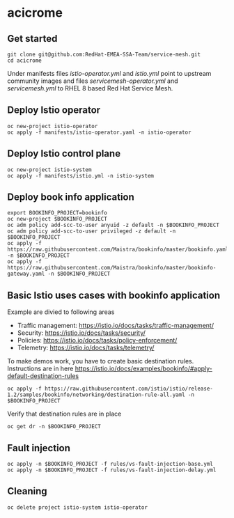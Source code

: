 # acicrome

## Get started

```
git clone git@github.com:RedHat-EMEA-SSA-Team/service-mesh.git
cd acicrome
```

Under manifests files *istio-operator.yml* and *istio.yml* point to upstream community images and files *servicemesh-operator.yml* and *servicemesh.yml* to RHEL 8 based Red Hat Service Mesh.

## Deploy Istio operator



```
oc new-project istio-operator
oc apply -f manifests/istio-operator.yaml -n istio-operator
```

## Deploy Istio control plane
```
oc new-project istio-system
oc apply -f manifests/istio.yml -n istio-system
```

## Deploy book info application

```
export BOOKINFO_PROJECT=bookinfo
oc new-project $BOOKINFO_PROJECT
oc adm policy add-scc-to-user anyuid -z default -n $BOOKINFO_PROJECT
oc adm policy add-scc-to-user privileged -z default -n $BOOKINFO_PROJECT
oc apply -f https://raw.githubusercontent.com/Maistra/bookinfo/master/bookinfo.yaml -n $BOOKINFO_PROJECT
oc apply -f https://raw.githubusercontent.com/Maistra/bookinfo/master/bookinfo-gateway.yaml -n $BOOKINFO_PROJECT

```



## Basic Istio uses cases with bookinfo application

Example are divied to following areas
- Traffic management: https://istio.io/docs/tasks/traffic-management/
- Security: https://istio.io/docs/tasks/security/
- Policies: https://istio.io/docs/tasks/policy-enforcement/
- Telemetry: https://istio.io/docs/tasks/telemetry/



To make demos work, you have to create basic destination rules. Instructions are in here https://istio.io/docs/examples/bookinfo/#apply-default-destination-rules

```
oc apply -f https://raw.githubusercontent.com/istio/istio/release-1.2/samples/bookinfo/networking/destination-rule-all.yaml -n $BOOKINFO_PROJECT
```
Verify that destination rules are in place

```
oc get dr -n $BOOKINFO_PROJECT
```
## Fault injection

```
oc apply -n $BOOKINFO_PROJECT -f rules/vs-fault-injection-base.yml
oc apply -n $BOOKINFO_PROJECT -f rules/vs-fault-injection-delay.yml
```

## Cleaning


```
oc delete project istio-system istio-operator
```

